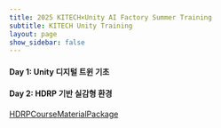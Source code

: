 ```yaml
---
title: 2025 KITECH×Unity AI Factory Summer Training
subtitle: KITECH Unity Training
layout: page
show_sidebar: false
---
```


#### Day 1: Unity 디지털 트윈 기초  
  
#### Day 2: HDRP 기반 실감형 환경  
[HDRPCourseMaterialPackage](https://drive.google.com/file/d/1UP6cEgYYQh_W0nj22GiHo7eCc2WQA6PN/view?usp=share_link)


